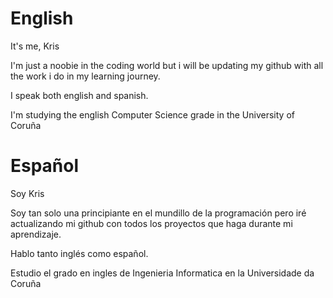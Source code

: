 # English
It's me, Kris

   
I'm just a noobie in the coding world but i will be updating my github with all the work i do in my learning journey.

   
I speak both english and spanish.

   
I'm studying the english Computer Science grade in the University of Coruña
# Español
Soy Kris


Soy tan solo una principiante en el mundillo de la programación pero iré actualizando mi github con todos  los proyectos que haga durante mi aprendizaje.


Hablo tanto inglés como español.

Estudio el grado en ingles de Ingenieria Informatica en la Universidade da Coruña
